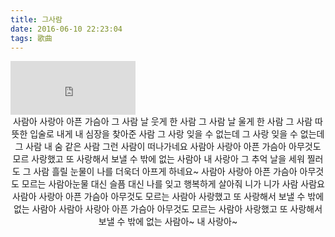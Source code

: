 ```yaml
---
title: 그사람
date: 2016-06-10 22:23:04
tags: 歌曲
---
```

<iframe frameborder="no" border="0" marginwidth="0" marginheight="0" width=200 height=86 float="left" src="http://music.163.com/outchain/player?type=2&id=400161581&auto=0&height=66"></iframe>
<div align="center">
사람아 사랑아 아픈 가슴아
그 사람 날 웃게 한 사람
그 사람 날 울게 한 사람
<!-- more -->
그 사람 따뜻한 입술로 내게
내 심장을 찾아준 사람
그 사랑 잊을 수 없는데
그 사랑 잊을 수 없는데
그 사람 내 숨 같은 사람
그런 사람이 떠나가네요
사람아 사랑아 아픈 가슴아
아무것도 모르
사랑했고 또 사랑해서
보낼 수 밖에 없는 사람아
내 사랑아
그 추억 날을 세워 찔러도
그 사람 흘릴 눈물이
나를 더욱더 아프게 하네요~
사람아 사랑아 아픈 가슴아
아무것도 모르는 사람아눈물 대신 슬픔 대신
나를 잊고 행복하게 살아줘
니가 니가 사람 사람요
사람아 사랑아 아픈 가슴아
아무것도 모르는 사람아
사랑했고 또 사랑해서
보낼 수 밖에 없는 사람아
사람아 사랑아 아픈 가슴아
아무것도 모르는 사람아
사랑했고 또 사랑해서
보낼 수 밖에 없는 사람아~
내 사랑아~

</div>
